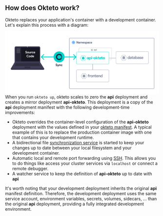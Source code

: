## How does Okteto work?

Okteto replaces your application's container with a development container. Let's explain this process with a diagram:

<img align="left" src="okteto-architecture.png">

When you run `okteto up`, okteto scales to zero the **api** deployment and creates a mirror deployment **api-okteto**. This deployment is a copy of the **api** deployment manifest with the following development-time improvements:

- Okteto overrides the container-level configuration of the **api-okteto** deployment with the values defined in your [okteto manifest](https://okteto.com/docs/reference/manifest/). A typical example of this is to replace the production container image with one that contains your development runtime.
- A bidirectional file [synchronization service](https://okteto.com/docs/reference/file-synchronization/) is started to keep your changes up to date between your local filesystem and your development container.
- Automatic local and remote port forwarding using [SSH](https://okteto.com/docs/reference/ssh-server/). This allows you to do things like access your cluster services via `localhost` or connect a remote debugger.
- A watcher service to keep the definition of **api-okteto** up to date with **api**

It's worth noting that your development deployment inherits the original **api** manifest definition. Therefore, the development deployment uses the same service account, environment variables, secrets, volumes, sidecars, ... than the original **api** deployment, providing a fully integrated development environment.

